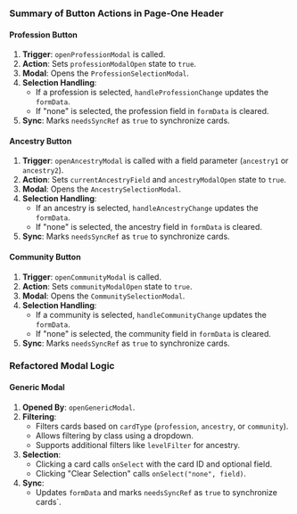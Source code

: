 ### Summary of Button Actions in Page-One Header

#### Profession Button
1. **Trigger**: `openProfessionModal` is called.
2. **Action**: Sets `professionModalOpen` state to `true`.
3. **Modal**: Opens the `ProfessionSelectionModal`.
4. **Selection Handling**:
   - If a profession is selected, `handleProfessionChange` updates the `formData`.
   - If "none" is selected, the profession field in `formData` is cleared.
5. **Sync**: Marks `needsSyncRef` as `true` to synchronize cards.

#### Ancestry Button
1. **Trigger**: `openAncestryModal` is called with a field parameter (`ancestry1` or `ancestry2`).
2. **Action**: Sets `currentAncestryField` and `ancestryModalOpen` state to `true`.
3. **Modal**: Opens the `AncestrySelectionModal`.
4. **Selection Handling**:
   - If an ancestry is selected, `handleAncestryChange` updates the `formData`.
   - If "none" is selected, the ancestry field in `formData` is cleared.
5. **Sync**: Marks `needsSyncRef` as `true` to synchronize cards.

#### Community Button
1. **Trigger**: `openCommunityModal` is called.
2. **Action**: Sets `communityModalOpen` state to `true`.
3. **Modal**: Opens the `CommunitySelectionModal`.
4. **Selection Handling**:
   - If a community is selected, `handleCommunityChange` updates the `formData`.
   - If "none" is selected, the community field in `formData` is cleared.
5. **Sync**: Marks `needsSyncRef` as `true` to synchronize cards.

### Refactored Modal Logic

#### Generic Modal
1. **Opened By**: `openGenericModal`.
2. **Filtering**:
   - Filters cards based on `cardType` (`profession`, `ancestry`, or `community`).
   - Allows filtering by class using a dropdown.
   - Supports additional filters like `levelFilter` for ancestry.
3. **Selection**:
   - Clicking a card calls `onSelect` with the card ID and optional field.
   - Clicking "Clear Selection" calls `onSelect("none", field)`.
4. **Sync**:
   - Updates `formData` and marks `needsSyncRef` as `true` to synchronize cards`.
